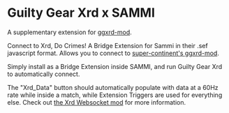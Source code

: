 # Guilty Gear Xrd x SAMMI

A supplementary extension for [ggxrd-mod](https://github.com/super-continent/ggxrd-mod).

Connect to Xrd, Do Crimes! A Bridge Extension for Sammi in their .sef javascript format. Allows you to connect to [super-continent's ggxrd-mod](https://github.com/super-continent/ggxrd-mod).

Simply install as a Bridge Extension inside SAMMI, and run Guilty Gear Xrd to automatically connect.

The "Xrd_Data" button should automatically populate with data at a 60Hz rate while inside a match, while Extension Triggers are used for everything else. Check out [the Xrd Websocket mod](https://github.com/super-continent/ggxrd-mod) for more information.
